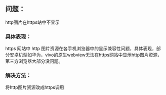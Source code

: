 ## 问题：
http图片在https站中不显示
### 具体表现：
https 网站中 http 图片资源在各手机浏览器中的显示兼容性问题，具体表现，部分安卓机型如华为，vivo的原生webview无法在https网站中显示http图片资源，第三方浏览器大部分没问题。
### 解决方法：
将http图片资源改成https调用
